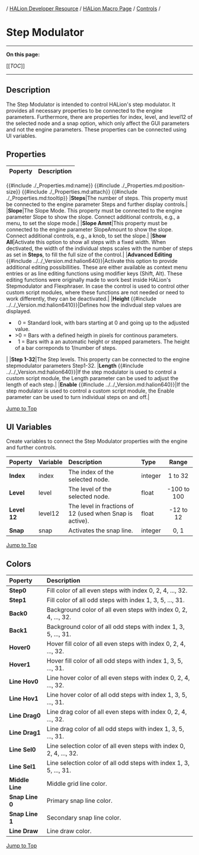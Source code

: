 / [HALion Developer Resource](../../HALion-Developer-Resource.md) / [HALion Macro Page](./HALion-Macro-Page.md) / [Controls](./Controls.md) /

# Step Modulator

---

**On this page:**

[[_TOC_]]

---

## Description

The Step Modulator is intended to control HALion's step modulator. It provides all necessary properties to be connected to the engine parameters. Furthermore, there are properties for index, level, and level12 of the selected node and a snap option, which only affect the GUI parameters and not the engine parameters. These properties can be connected using UI variables.

## Properties

|Poperty|Description|
|:-|:-|
{{#include ./_Properties.md:name}}
{{#include ./_Properties.md:position-size}}
{{#include ./_Properties.md:attach}}
{{#include ./_Properties.md:tooltip}}
|**Steps**|The number of steps. This property must be connected to the engine parameter Steps and further display controls.|
|**Slope**|The Slope Mode. This property must be connected to the engine parameter Slope to show the slope. Connect additional controls, e.g., a menu, to set the slope mode.|
|**Slope Amnt**|This property must be connected to the engine parameter SlopeAmount to show the slope. Connect additional controls, e.g., a knob, to set the slope.|
|**Show All**|Activate this option to show all steps with a fixed width. When dectivated, the width of the individual steps scales with the number of steps as set in **Steps**, to fill the full size of the control.|
|**Advanced Editing** {{#include ../../_Version.md:halion640}}|Activate this option to provide additional editing possibillities. These are either available as context menu entries or as line editing functions using modifier keys (Shift, Alt). These editing functions were originally made to work best inside HALion's Stepmodulator and Flexphraser. In case the control is used to control other custom script modules, where these functions are not needed or need to work differently, they can be deactivated.|
|**Height** {{#include ../../_Version.md:halion6410}}|Defines how the indivdual step values are displayed.<ul><li>&nbsp;&nbsp;0 = Standard look, with bars starting at 0 and going up to the adjusted value.</li><li>>0 = Bars with a defined heigth in pixels for continous parameters.</li><li>&nbsp;&nbsp;1 = Bars with a an automatic height or stepped parameters. The height of a bar correponds to 1/number of steps.</li></ul>|
|**Step 1-32**|The Step levels. This property can be connected to the engine stepmodulator parameters Step1-32.
|**Length** {{#include ../../_Version.md:halion640}}|If the step modulator is used to control a custom script module, the Length parameter can be used to adjust the length of each step.|
|**Enable** {{#include ../../_Version.md:halion640}}|If the step modulator is used to control a custom script module, the Enable parameter can be used to turn individual steps on and off.|

[Jump to Top ](#step-modulator)

## UI Variables

Create variables to connect the Step Modulator properties with the engine and further controls.

|Poperty|Variable|Description|Type|Range|
|:-|:-|:-|:-|:-:|
|**Index**|index|The index of the selected node.|integer|1 to 32|
|**Level**|level|The level of the selected node.|float|-100 to 100|
|**Level 12**|level12|The level in fractions of 12 (used when Snap is active).|float|-12 to 12|
|**Snap**|snap|Activates the snap line.|integer|0, 1|

[Jump to Top ](#step-modulator)

## Colors

|Poperty|Description|
|:-|:-|
|**Step0**|Fill color of all even steps with index 0, 2, 4, ..., 32.|
|**Step1**|Fill color of all odd steps with index 1, 3, 5, ..., 31.|
|**Back0**|Background color of all even steps with index 0, 2, 4, ..., 32.|
|**Back1**|Background color of all odd steps with index 1, 3, 5, ..., 31.|
|**Hover0**|Hover fill color of all even steps with index 0, 2, 4, ..., 32.|
|**Hover1**|Hover fill color of all odd steps with index 1, 3, 5, ..., 31.|
|**Line Hov0**|Line hover color of all even steps with index 0, 2, 4, ..., 32.|
|**Line Hov1**|Line hover color of all odd steps with index 1, 3, 5, ..., 31.|
|**Line Drag0**|Line drag color of all even steps with index 0, 2, 4, ..., 32.|
|**Line Drag1**|Line drag color of all odd steps with index 1, 3, 5, ..., 31.|
|**Line Sel0**|Line selection color of all even steps with index 0, 2, 4, ..., 32.|
|**Line Sel1**|Line selection color of all odd steps with index 1, 3, 5, ..., 31.|
|**Middle Line**|Middle grid line color.|
|**Snap Line 0**|Primary snap line color.|
|**Snap Line 1**|Secondary snap line color.|
|**Line Draw**|Line draw color.|

[Jump to Top ](#step-modulator)